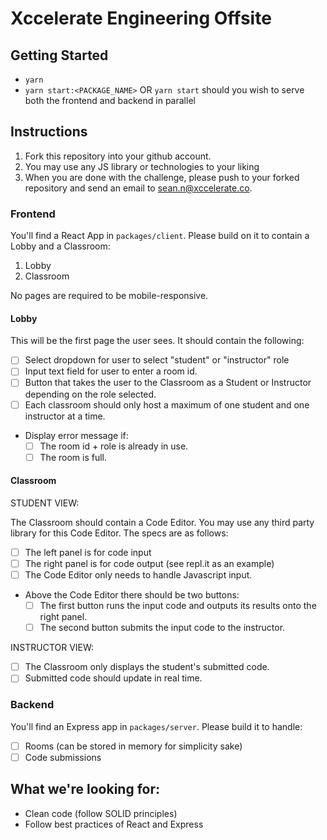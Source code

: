 # Xccelerate Engineering Offsite

## Getting Started

- `yarn`
- `yarn start:<PACKAGE_NAME>` OR `yarn start` should you wish to serve both the frontend and backend in parallel

## Instructions

1. Fork this repository into your github account.
1. You may use any JS library or technologies to your liking
1. When you are done with the challenge, please push to your forked repository and send an email to sean.n@xccelerate.co.

### Frontend

You'll find a React App in `packages/client`. Please build on it to contain a Lobby and a Classroom:

1. Lobby
2. Classroom

No pages are required to be mobile-responsive.

#### Lobby

This will be the first page the user sees. It should contain the following:

- [ ] Select dropdown for user to select "student" or "instructor" role
- [ ] Input text field for user to enter a room id.
- [ ] Button that takes the user to the Classroom as a Student or Instructor depending on the role selected.
- [ ] Each classroom should only host a maximum of one student and one instructor at a time.
- Display error message if:
  - [ ] The room id + role is already in use.
  - [ ] The room is full.

#### Classroom

STUDENT VIEW:

The Classroom should contain a Code Editor. You may use any third party library for this Code Editor. The specs are as follows:

- [ ] The left panel is for code input
- [ ] The right panel is for code output (see repl.it as an example)
- [ ] The Code Editor only needs to handle Javascript input.
- Above the Code Editor there should be two buttons:
  - [ ] The first button runs the input code and outputs its results onto the right panel.
  - [ ] The second button submits the input code to the instructor.

INSTRUCTOR VIEW:

- [ ] The Classroom only displays the student's submitted code.
- [ ] Submitted code should update in real time.

### Backend

You'll find an Express app in `packages/server`. Please build it to handle:

- [ ] Rooms (can be stored in memory for simplicity sake)
- [ ] Code submissions

## What we're looking for:

- Clean code (follow SOLID principles)
- Follow best practices of React and Express
